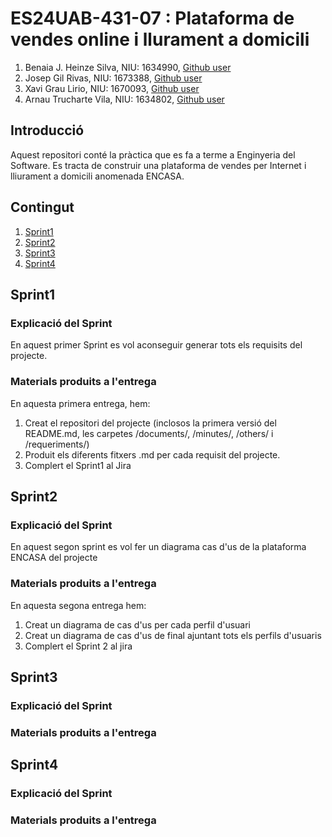 # ES24UAB-431-07 : Plataforma de vendes online i llurament a domicili
1. Benaia J. Heinze Silva, NIU: 1634990, [Github user](https://github.com/BenaiaHeinze)
2. Josep Gil Rivas, NIU: 1673388, [Github user](https://github.com/NIU1673388)
3. Xavi Grau Lirio, NIU: 1670093, [Github user](https://github.com/Xavi1670093)
4. Arnau Trucharte Vila, NIU: 1634802, [Github user](https://github.com/arnbie)

## Introducció
Aquest repositori conté la pràctica que es fa a terme a Enginyeria del Software. Es tracta de construir una plataforma de vendes per Internet i lliurament a domicili anomenada ENCASA.

## Contingut
1. [Sprint1](#Sprint1)
2. [Sprint2](#Sprint2)
3. [Sprint3](#Sprint3)
4. [Sprint4](#Sprint4)

## Sprint1
### Explicació del Sprint
En aquest primer Sprint es vol aconseguir generar tots els requisits del projecte.

### Materials produits a l'entrega
En aquesta primera entrega, hem:
1. Creat el repositori del projecte (inclosos la primera versió del README.md, les carpetes /documents/, /minutes/, /others/ i /requeriments/)
2.  Produit els diferents fitxers .md per cada requisit del projecte.
3.  Complert el Sprint1 al Jira

## Sprint2
### Explicació del Sprint
En aquest segon sprint es vol fer un diagrama cas d'us de la plataforma ENCASA del projecte

### Materials produits a l'entrega
En aquesta segona entrega hem:
1. Creat un diagrama de cas d'us per cada perfil d'usuari
2. Creat un diagrama de cas d'us de final ajuntant tots els perfils d'usuaris
3. Complert el Sprint 2 al jira
   
## Sprint3
### Explicació del Sprint

### Materials produits a l'entrega

## Sprint4
### Explicació del Sprint

### Materials produits a l'entrega
